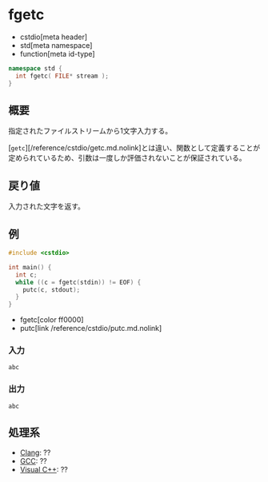 # fgetc
* cstdio[meta header]
* std[meta namespace]
* function[meta id-type]

```cpp
namespace std {
  int fgetc( FILE* stream );
}
```

## 概要
指定されたファイルストリームから1文字入力する。

[`getc`][/reference/cstdio/getc.md.nolink]とは違い、関数として定義することが定められているため、引数は一度しか評価されないことが保証されている。

## 戻り値
入力された文字を返す。

## 例
```cpp example
#include <cstdio>

int main() {
  int c;
  while ((c = fgetc(stdin)) != EOF) {
    putc(c, stdout);
  }
}
```
* fgetc[color ff0000]
* putc[link /reference/cstdio/putc.md.nolink]

### 入力
```
abc
```

### 出力
```
abc
```

## 処理系
- [Clang](/implementation.md#clang): ??
- [GCC](/implementation.md#gcc): ??
- [Visual C++](/implementation.md#visual_cpp): ??
